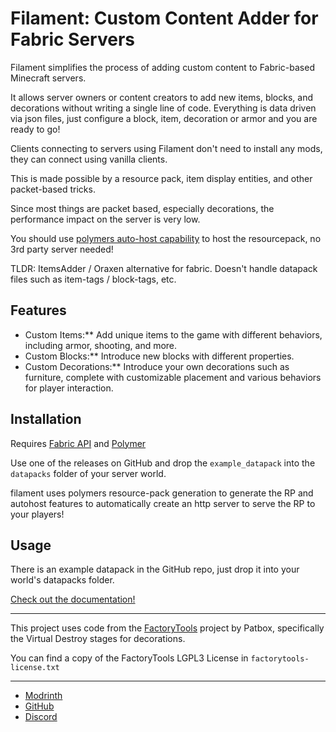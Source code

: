 # Filament: Custom Content Adder for Fabric Servers

Filament simplifies the process of adding custom content to Fabric-based Minecraft servers.

It allows server owners or content creators to add new items, blocks, and decorations without writing a single line of code. Everything is data driven via json files, just configure a block, item, decoration or armor and you are ready to go!

Clients connecting to servers using Filament don't need to install any mods, they can connect using vanilla clients.

This is made possible by a resource pack, item display entities, and other packet-based tricks.

Since most things are packet based, especially decorations, the performance impact on the server is very low.

You should use [polymers auto-host capability](https://polymer.pb4.eu/latest/user/resource-pack-hosting/) to host the resourcepack, no 3rd party server needed!

TLDR: ItemsAdder / Oraxen alternative for fabric. Doesn't handle datapack files such as item-tags / block-tags, etc.

## Features

- Custom Items:** Add unique items to the game with different behaviors, including armor, shooting, and more.
- Custom Blocks:** Introduce new blocks with different properties.
- Custom Decorations:** Introduce your own decorations such as furniture, complete with customizable placement and various behaviors for player interaction.

## Installation

Requires [Fabric API](https://modrinth.com/mod/fabric-api) and [Polymer](https://modrinth.com/mod/polymer)

Use one of the releases on GitHub and drop the `example_datapack` into the `datapacks` folder of your server world.

filament uses polymers resource-pack generation to generate the RP and autohost features to automatically create an http server to serve the RP to your players!

## Usage

There is an example datapack in the GitHub repo, just drop it into your world's datapacks folder.

[Check out the documentation!](https://tomalbrc.de/projects/filament/docs)

---

This project uses code from the [FactoryTools](https://github.com/Patbox/FactoryTools) project by Patbox, specifically the Virtual Destroy stages for decorations.

You can find a copy of the FactoryTools LGPL3 License in `factorytools-license.txt`

---

- [Modrinth](https://modrinth.com/mod/filament)
- [GitHub](https://github.com/tomalbrc/filament)
- [Discord](https://discord.gg/9X6w2kfy89)
